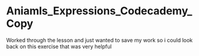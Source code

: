 # Aniamls_Expressions_Codecademy_Copy
 Worked through the lesson and just wanted to save my work so i could look back on this exercise that was very helpful
